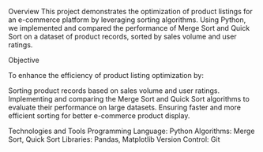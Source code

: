 Overview
This project demonstrates the optimization of product listings for an e-commerce
platform by leveraging sorting algorithms. Using Python, we implemented and compared
the performance of Merge Sort and Quick Sort on a dataset of product records, sorted 
by sales volume and user ratings.

Objective

To enhance the efficiency of product listing optimization by:

Sorting product records based on sales volume and user ratings.
Implementing and comparing the Merge Sort and Quick Sort algorithms to evaluate their performance on large datasets.
Ensuring faster and more efficient sorting for better e-commerce product display.

Technologies and Tools
Programming Language: Python
Algorithms: Merge Sort, Quick Sort
Libraries: Pandas, Matplotlib
Version Control: Git
